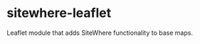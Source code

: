 sitewhere-leaflet
=================

Leaflet module that adds SiteWhere functionality to base maps.
